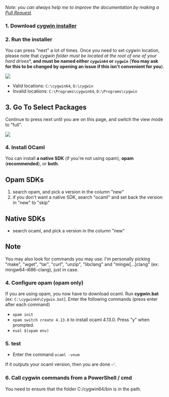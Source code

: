 <i>

Note: you can always help me to improve the documentation by making a [Pull Request](https://github.com/QuentinRa/intellij-ocaml/docs).

</i>

### 1. Download [cygwin installer](https://www.cygwin.com/install.html)

### 2. Run the installer

You can press "next" a lot of times. Once you need to set cygwin location, please note that *cygwin folder must be located at the root of one of your hard drives**, **and must be named either `cygwin64` or `cygwin`** (**You may ask for this to be changed by opening an issue if this isn't convenient for you**).

![](https://plugins.jetbrains.com/files/18531/1257-page/062c01d7-7a6e-4497-94be-5e4e7be6ad24)

* Valid locations: `C:\cygwin64`, `D:\cygwin`
* Invalid locations: `C:\Programs\cygwin64`, `D:\Programs\cygwin`

## 3. Go To Select Packages

Continue to press next until you are on this page, and switch the view mode to "full".

![](https://plugins.jetbrains.com/files/18531/1257-page/45e14ea5-77c1-4dbd-a132-44d6f38ebe74)

### 4. Install OCaml

You can install **a native SDK** (if you're not using opam), **opam** (**recommended**), or **both**.

## Opam SDKs

1. search opam, and pick a version in the column "new"
2. if you don't want a native SDK, search "ocaml" and set back the version in "new" to "skip"

## Native SDKs

* search ocaml, and pick a version in the column "new"

## Note

You may also look for commands you may use. I'm personally picking "make", "wget", "tar", "curl", "unzip", "libclang" and "mingw[...]clang" (ex: mingw64-i686-clang), just in case.

### 4. Configure opam (opam only)

If you are using opam, you now have to download ocaml. Run **cygwin.bat** (ex: `C:\cygwin64\Cygwin.bat`). Enter the following commands (press enter after each command)

* `opam init`
* `opam switch create 4.13.0` to install ocaml 4.13.0. Press "y" when prompted.
* `eval $(opam env)`

### 5. test

* Enter the command `ocaml -vnum`

If it outputs your ocaml version, then you are done ✅.

### 6. Call cygwin commands from a PowerShell / cmd

You need to ensure that the folder C:/cygwin64/bin is in the path.
